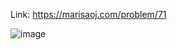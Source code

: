 Link: https://marisaoj.com/problem/71

![image](https://github.com/user-attachments/assets/cedd7164-636d-491a-84f8-d594d66d45f9)
